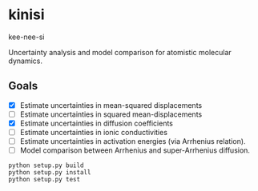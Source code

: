 # kinisi

kee-nee-si

Uncertainty analysis and model comparison for atomistic molecular dynamics.

## Goals
- [x] Estimate uncertainties in mean-squared displacements
- [ ] Estimate uncertainties in squared mean-displacements 
- [x] Estimate uncertainties in diffusion coefficients
- [ ] Estimate uncertainties in ionic conductivities
- [ ] Estimate uncertainties in activation energies (via Arrhenius relation).
- [ ] Model comparison between Arrhenius and super-Arrhenius diffusion.

```
python setup.py build
python setup.py install
python setup.py test
```